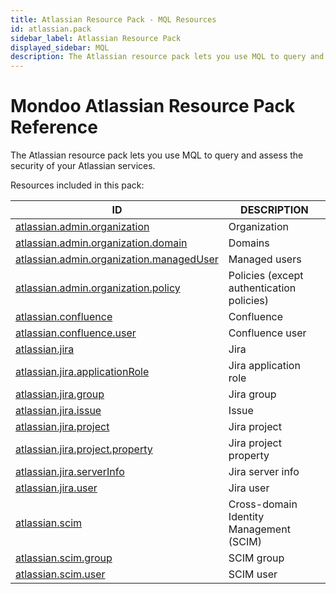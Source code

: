 ```yaml
---
title: Atlassian Resource Pack - MQL Resources
id: atlassian.pack
sidebar_label: Atlassian Resource Pack
displayed_sidebar: MQL
description: The Atlassian resource pack lets you use MQL to query and assess the security of your Atlassian services.
---
```


# Mondoo Atlassian Resource Pack Reference

The Atlassian resource pack lets you use MQL to query and assess the security of your Atlassian services.

Resources included in this pack:

| ID                                                                                      | DESCRIPTION                               |
| --------------------------------------------------------------------------------------- | ----------------------------------------- |
| [atlassian.admin.organization](atlassian.admin.organization.md)                         | Organization                              |
| [atlassian.admin.organization.domain](atlassian.admin.organization.domain.md)           | Domains                                   |
| [atlassian.admin.organization.managedUser](atlassian.admin.organization.manageduser.md) | Managed users                             |
| [atlassian.admin.organization.policy](atlassian.admin.organization.policy.md)           | Policies (except authentication policies) |
| [atlassian.confluence](atlassian.confluence.md)                                         | Confluence                                |
| [atlassian.confluence.user](atlassian.confluence.user.md)                               | Confluence user                           |
| [atlassian.jira](atlassian.jira.md)                                                     | Jira                                      |
| [atlassian.jira.applicationRole](atlassian.jira.applicationrole.md)                     | Jira application role                     |
| [atlassian.jira.group](atlassian.jira.group.md)                                         | Jira group                                |
| [atlassian.jira.issue](atlassian.jira.issue.md)                                         | Issue                                     |
| [atlassian.jira.project](atlassian.jira.project.md)                                     | Jira project                              |
| [atlassian.jira.project.property](atlassian.jira.project.property.md)                   | Jira project property                     |
| [atlassian.jira.serverInfo](atlassian.jira.serverinfo.md)                               | Jira server info                          |
| [atlassian.jira.user](atlassian.jira.user.md)                                           | Jira user                                 |
| [atlassian.scim](atlassian.scim.md)                                                     | Cross-domain Identity Management (SCIM)   |
| [atlassian.scim.group](atlassian.scim.group.md)                                         | SCIM group                                |
| [atlassian.scim.user](atlassian.scim.user.md)                                           | SCIM user                                 |
